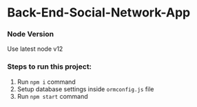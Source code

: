 # Back-End-Social-Network-App

### Node Version
Use latest node v12

### Steps to run this project:

1. Run `npm i` command
2. Setup database settings inside `ormconfig.js` file
3. Run `npm start` command
